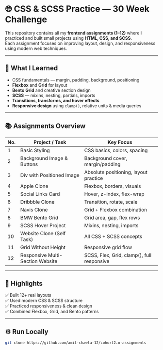 # 🌐 CSS & SCSS Practice — 30 Week Challenge

This repository contains all my **frontend assignments (1–12)** where I practiced and built small projects using **HTML, CSS, and SCSS**.  
Each assignment focuses on improving layout, design, and responsiveness using modern web techniques.  

---

## 🚀 What I Learned
- CSS fundamentals — margin, padding, background, positioning  
- **Flexbox** and **Grid** for layout  
- **Bento Grid** and creative section design  
- **SCSS** — mixins, nesting, partials, imports  
- **Transitions, transforms, and hover effects**  
- **Responsive design** using `clamp()`, relative units & media queries  

---

## 📚 Assignments Overview
| No. | Project / Task | Key Focus |
|----|-----------------|------------|
| 1 | Basic Styling | CSS basics, colors, spacing |
| 2 | Background Image & Buttons | Background cover, margin/padding |
| 3 | Div with Positioned Image | Absolute positioning, layout practice |
| 4 | Apple Clone | Flexbox, borders, visuals |
| 5 | Social Links Card | Hover, z-index, flex-wrap |
| 6 | Dribbble Clone | Transition, rotate, scale |
| 7 | Navis Clone | Grid + Flexbox combination |
| 8 | BMW Bento Grid | Grid area, gap, flex rows |
| 9 | SCSS Hover Project | Mixins, nesting, imports |
| 10 | Website Clone (Self Task) | All CSS + SCSS concepts |
| 11 | Grid Without Height | Responsive grid flow |
| 12 | Responsive Multi-Section Website | SCSS, Flex, Grid, clamp(), full responsive |

---

## 🧠 Highlights
✅ Built 12+ real layouts  
✅ Used modern CSS & SCSS structure  
✅ Practiced responsiveness & clean design  
✅ Combined Flexbox, Grid, and Bento patterns  

---

## ⚙️ Run Locally
```bash
git clone https://github.com/amit-chawla-12/cohort2.o-assignments
